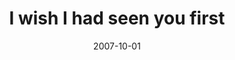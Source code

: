 ---
layout: base.njk
title : 'I wish I had seen you first' 
view_title : 'I wish I had seen you first' 
year : '2007' 
date : '2007-10-01' 
img_file : '/drawing/iwishihadseenyoufirst.png' 
html_file : 'iwishihadseenyoufirst' 
next_html : 'iseveryoneagainstme.html' 
year_order : '174' 
permalink : "title/{{html_file}}.html"
---